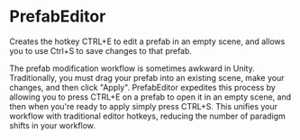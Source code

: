PrefabEditor
============

Creates the hotkey CTRL+E to edit a prefab in an empty scene, and allows you to use Ctrl+S to save changes to that prefab.

The prefab modification workflow is sometimes awkward in Unity. Traditionally, you must drag your prefab into an existing scene, make your changes, and then click "Apply".
PrefabEditor expedites this process by allowing you to press CTRL+E on a prefab to open it in an empty scene, and then when you're ready to apply simply press CTRL+S. This unifies your workflow with traditional editor hotkeys, reducing the number of paradigm shifts in your workflow.
